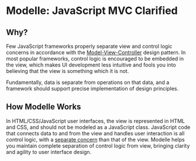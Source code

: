 # Modelle: JavaScript MVC Clarified

## Why?
Few JavaScript frameworks properly separate view and control logic concerns in accordance with the [Model-View-Controller](https://en.wikipedia.org/wiki/Model%E2%80%93view%E2%80%93controller) design pattern. In most popular frameworks, control logic is encouraged to be embedded in the view, which makes UI development less intuitive and fools you into believing that the view is something which it is not.

Fundamentally, data is separate from operations on that data, and a framework should support precise implementation of design principles.

## How Modelle Works
In HTML/CSS/JavaScript user interfaces, the view is represented in HTML and CSS, and should not be modeled as a JavaScript class. JavaScript code that connects data to and from the view and handles user interaction is all control logic, with a [separate concern](https://en.wikipedia.org/wiki/Separation_of_concerns) than that of the view. Modelle helps you maintain complete separation of control logic from view, bringing clarity and agility to user interface design.
